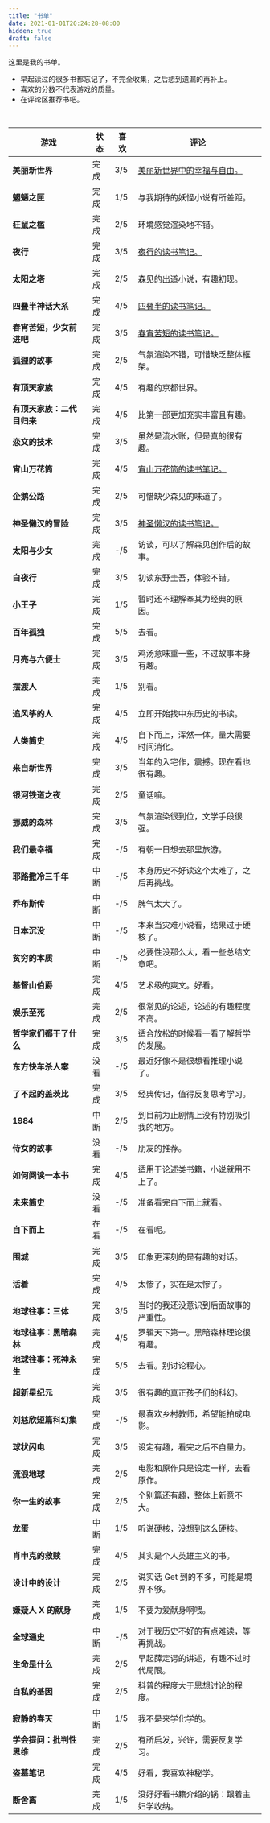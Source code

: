 ```yaml
---
title: "书单"
date: 2021-01-01T20:24:28+08:00
hidden: true
draft: false
---
```


这里是我的书单。

- 早起读过的很多书都忘记了，不完全收集，之后想到遗漏的再补上。
- 喜欢的分数不代表游戏的质量。
- 在评论区推荐书吧。

</br>

| 游戏           | 状态 | 喜欢 | 评论 |
| ------------------ | ---- | ---- | ---- |
| **美丽新世界** | 完成 | 3/5 | [美丽新世界中的幸福与自由。](https://timegg.top/posts/20200618-newworld/) |
| **魍魉之匣** | 完成 | 1/5 | 与我期待的妖怪小说有所差距。 |
| **狂鼠之槛** | 完成 | 2/5 | 环境感觉渲染地不错。 |
| **夜行** | 完成 | 3/5 | [夜行的读书笔记。](https://timegg.top/posts/20200908-night/) |
| **太阳之塔** | 完成 | 2/5 | 森见的出道小说，有趣初现。 |
| **四叠半神话大系** | 完成 | 4/5 | [四叠半的读书笔记。](https://timegg.top/posts/20191128-tatami/) |
| **春宵苦短，少女前进吧** | 完成 | 3/5 | [春宵苦短的读书笔记。](https://timegg.top/posts/20191010-otome/) |
| **狐狸的故事** | 完成 | 2/5 | 气氛渲染不错，可惜缺乏整体框架。 |
| **有顶天家族** | 完成 | 4/5 | 有趣的京都世界。 |
| **有顶天家族：二代目归来** | 完成 | 4/5 | 比第一部更加充实丰富且有趣。 |
| **恋文的技术** | 完成 | 3/5 | 虽然是流水账，但是真的很有趣。 |
| **宵山万花筒** | 完成 | 4/5 | [宵山万花筒的读书笔记。](https://timegg.top/posts/20190820-gionmatsuri/) |
| **企鹅公路** | 完成 | 2/5 | 可惜缺少森见的味道了。 |
| **神圣懒汉的冒险** | 完成 | 3/5 | [神圣懒汉的读书笔记。](https://timegg.top/posts/20190825-lazyman/) |
| **太阳与少女** | 完成 | -/5 | 访谈，可以了解森见创作后的故事。 |
| **白夜行** | 完成 | 3/5 | 初读东野圭吾，体验不错。 |
| **小王子** | 完成 | 1/5 | 暂时还不理解奉其为经典的原因。 |
| **百年孤独** | 完成 | 5/5 | 去看。 |
| **月亮与六便士** | 完成 | 3/5 | 鸡汤意味重一些，不过故事本身有趣。 |
| **摆渡人** | 完成 | 1/5 | 别看。 |
| **追风筝的人** | 完成 | 4/5 | 立即开始找中东历史的书读。 |
| **人类简史** | 完成 | 4/5 | 自下而上，浑然一体。量大需要时间消化。 |
| **来自新世界** | 完成 | 3/5 | 当年的入宅作，震撼。现在看也很有趣。 |
| **银河铁道之夜** | 完成 | 2/5 | 童话嘛。 |
| **挪威的森林** | 完成 | 3/5 | 气氛渲染很到位，文学手段很强。 |
| **我们最幸福** | 完成 | -/5 | 有朝一日想去那里旅游。 |
| **耶路撒冷三千年** | 中断 | -/5 | 本身历史不好读这个太难了，之后再挑战。 |
| **乔布斯传** | 中断 | -/5 | 脾气太大了。 |
| **日本沉没** | 中断 | -/5 | 本来当灾难小说看，结果过于硬核了。 |
| **贫穷的本质** | 中断 | -/5 | 必要性没那么大，看一些总结文章吧。 |
| **基督山伯爵** | 完成 | 4/5 | 艺术级的爽文。好看。 |
| **娱乐至死** | 完成 | 2/5 | 很常见的论述，论述的有趣程度不高。 |
| **哲学家们都干了什么** | 完成 | 3/5 | 适合放松的时候看一看了解哲学的发展。 |
| **东方快车杀人案** | 没看 | -/5 | 最近好像不是很想看推理小说了。 |
| **了不起的盖茨比** | 完成 | 3/5 | 经典传记，值得反复思考学习。 |
| **1984** | 中断 | 2/5 | 到目前为止剧情上没有特别吸引我的地方。 |
| **侍女的故事** | 没看 | -/5 | 朋友的推荐。 |
| **如何阅读一本书** | 完成 | 4/5 | 适用于论述类书籍，小说就用不上了。 |
| **未来简史** | 没看 | -/5 | 准备看完自下而上就看。 |
| **自下而上** | 在看 | -/5 | 在看呢。 |
| **围城** | 完成 | 3/5 | 印象更深刻的是有趣的对话。 |
| **活着** | 完成 | 4/5 | 太惨了，实在是太惨了。 |
| **地球往事：三体** | 完成 | 3/5 | 当时的我还没意识到后面故事的严重性。 |
| **地球往事：黑暗森林** | 完成 | 4/5 | 罗辑天下第一。黑暗森林理论很有趣。 |
| **地球往事：死神永生** | 完成 | 5/5 | 去看。别讨论程心。 |
| **超新星纪元** | 完成 | 3/5 | 很有趣的真正孩子们的科幻。 |
| **刘慈欣短篇科幻集** | 完成 | -/5 | 最喜欢乡村教师，希望能拍成电影。 |
| **球状闪电** | 完成 | 3/5 | 设定有趣，看完之后不自量力。 |
| **流浪地球** | 完成 | 2/5 | 电影和原作只是设定一样，去看原作。 |
| **你一生的故事** | 完成 | 2/5 | 个别篇还有趣，整体上新意不大。 |
| **龙蛋** | 中断 | 1/5 | 听说硬核，没想到这么硬核。 |
| **肖申克的救赎** | 完成 | 4/5 | 其实是个人英雄主义的书。 |
| **设计中的设计** | 完成 | 2/5 | 说实话 Get 到的不多，可能是境界不够。 |
| **嫌疑人 X 的献身** | 完成 | 1/5 | 不要为爱献身啊喂。 |
| **全球通史** | 中断 | -/5 | 对于我历史不好的有点难读，等再挑战。 |
| **生命是什么** | 完成 | 2/5 | 早起薛定谔的讲述，有趣不过时代局限。 |
| **自私的基因** | 完成 | 2/5 | 科普的程度大于思想讨论的程度。 |
| **寂静的春天** | 中断 | 1/5 | 我不是来学化学的。 |
| **学会提问：批判性思维** | 完成 | 2/5 | 有所启发，兴许，需要反复学习。 |
| **盗墓笔记** | 完成 | 4/5 | 好看，我喜欢神秘学。 |
| **断舍离** | 完成 | 1/5 | 没好好看书籍介绍的锅：跟着主妇学收纳。 |

